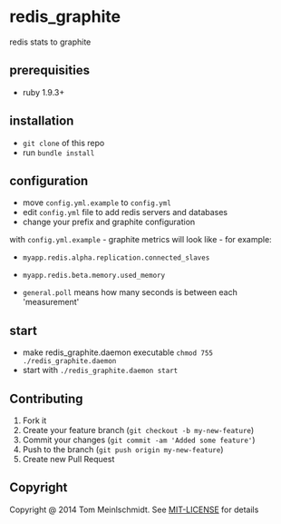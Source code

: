 redis_graphite
==============

redis stats to graphite

## prerequisities
* ruby 1.9.3+

## installation

* `git clone` of this repo
* run `bundle install`

## configuration

* move `config.yml.example` to `config.yml`
* edit `config.yml` file to add redis servers and databases
* change your prefix and graphite configuration

with `config.yml.example` - graphite metrics will look like - for example:

* `myapp.redis.alpha.replication.connected_slaves`
* `myapp.redis.beta.memory.used_memory`

* `general.poll` means how many seconds is between each 'measurement'

## start

* make redis_graphite.daemon executable `chmod 755 ./redis_graphite.daemon`
* start with `./redis_graphite.daemon start`

## Contributing

1. Fork it
2. Create your feature branch (`git checkout -b my-new-feature`)
3. Commit your changes (`git commit -am 'Added some feature'`)
4. Push to the branch (`git push origin my-new-feature`)
5. Create new Pull Request

## Copyright

Copyright @ 2014 Tom Meinlschmidt. See [MIT-LICENSE](https://github.com/tmeinlschmidt/redis_graphite/blob/master/LICENSE) for details
